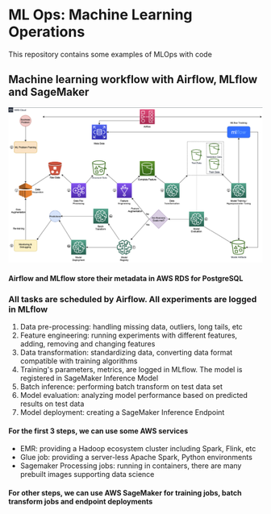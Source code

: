 # ML Ops: Machine Learning Operations
This repository contains some examples of MLOps with code

## Machine learning workflow with Airflow, MLflow and SageMaker
![MLOps Architecture](https://raw.githubusercontent.com/tam159/mlops/main/ml_workflow.png)

#### Airflow and MLflow store their metadata in AWS RDS for PostgreSQL

### All tasks are scheduled by Airflow. All experiments are logged in MLflow
1. Data pre-processing: handling missing data, outliers, long tails, etc
2. Feature engineering: running experiments with different features, adding, removing and changing features
3. Data transformation: standardizing data, converting data format compatible with training algorithms
4. Training's parameters, metrics, are logged in MLflow. The model is registered in SageMaker Inference Model
5. Batch inference: performing batch transform on test data set
6. Model evaluation: analyzing model performance based on predicted results on test data
7. Model deployment: creating a SageMaker Inference Endpoint

#### For the first 3 steps, we can use some AWS services
- EMR: providing a Hadoop ecosystem cluster including Spark, Flink, etc
- Glue job: providing a server-less Apache Spark, Python environments 
- Sagemaker Processing jobs: running in containers, there are many prebuilt images supporting data science

#### For other steps, we can use AWS SageMaker for training jobs, batch transform jobs and endpoint deployments
